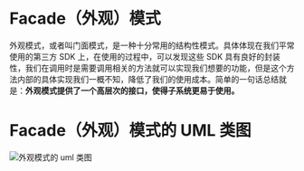 # Facade（外观）模式

外观模式，或者叫门面模式，是一种十分常用的结构性模式。具体体现在我们平常使用的第三方 SDK 上，在使用的过程中，可以发现这些 SDK 具有良好的封装性，我们在调用时是需要调用相关的方法就可以实现我们想要的功能，但是这个方法内部的具体实现我们一概不知，降低了我们的使用成本。简单的一句话总结就是：**外观模式提供了一个高层次的接口，使得子系统更易于使用。**


# Facade（外观）模式的 UML 类图

![外观模式的 uml 类图](https://raw.githubusercontent.com/InnoFang/DesignPatterns/master/uml/facade.png)
